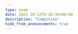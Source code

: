 ```yaml
---
type: exam
date: 2025-10-22T8:10:30+00:00
description: "Compitino"
hide_from_announcments: true
---
```

